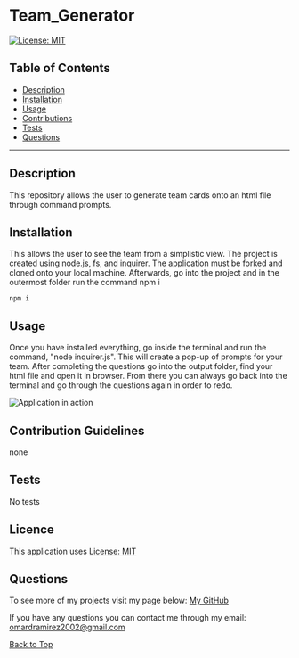 # Team_Generator
[![License: MIT](https://img.shields.io/badge/License-MIT-yellow.svg)](https://opensource.org/licenses/MIT)  

## Table of Contents

* [Description](#Description "Goto Description")
* [Installation](#Installation "Goto Installation")
* [Usage](#Usage "Goto Usage")
* [Contributions](#Contributions "Goto Contributions")
* [Tests](#Tests "Goto Tests")
* [Questions](#Questions "Goto Questions")
- - - -


## Description

This repository allows the user to generate team cards onto an html file through command prompts. 

## Installation

This allows the user to see the team from a simplistic view. The project is created using node.js, fs, and inquirer. The application must be forked and cloned onto your local machine. Afterwards, go into the project and in the outermost folder run the command npm i
````
npm i
````


## Usage

Once you have installed everything, go inside the terminal and run the command, "node inquirer.js". This will create a pop-up of prompts for your team. After completing the questions go into the output folder, find your html file and open it in browser. From there you can always go back into the terminal and go through the questions again in order to redo.

![Application in action](undefined)

## Contribution Guidelines

none


## Tests

No tests


## Licence

This application uses [License: MIT](https://opensource.org/licenses/MIT)


## Questions

To see more of my projects visit my page below:
[My GitHub](https://github.com/BossyLemon0)

If you have any questions you can contact me through my email:
omardramirez2002@gmail.com

[Back to Top](#Team_Generator "Goto top")
